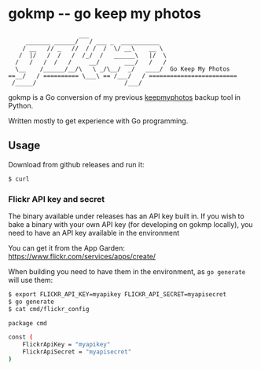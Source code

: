 
# gokmp -- go keep my photos

```text
                    ___
     _______ ______/   / ___ _  ___________
    / __   // _   //  / /  /  \/ __\    __ \
   /  |/   /  /   /  /_/  /   ______\   |/  \
  /   /   /  /   /     __/       ___/   /   /
  \__    /______/__/\   \ _/\__/  _/   ____/  Go Keep My Photos
==__/   / ========== \___\ == /___/   / =========================
 /_____/                         /___/
```

gokmp is a Go conversion of my previous [keepmyphotos](https://github.com/sorend/keepmyphotos) backup tool in Python.

Written mostly to get experience with Go programming.

## Usage

Download from github releases and run it:

```bash
$ curl


```


### Flickr API key and secret

The binary available under releases has an API key built in. If you wish to bake
a binary with your own API key (for developing on gokmp locally), you need to
have an API key available in the environment

You can get it from the App Garden: https://www.flickr.com/services/apps/create/

When building you need to have them in the environment, as `go generate` will use them:

```bash
$ export FLICKR_API_KEY=myapikey FLICKR_API_SECRET=myapisecret
$ go generate
$ cat cmd/flickr_config

package cmd

const (
    FlickrApiKey = "myapikey"
    FlickrApiSecret = "myapisecret"
)
```
